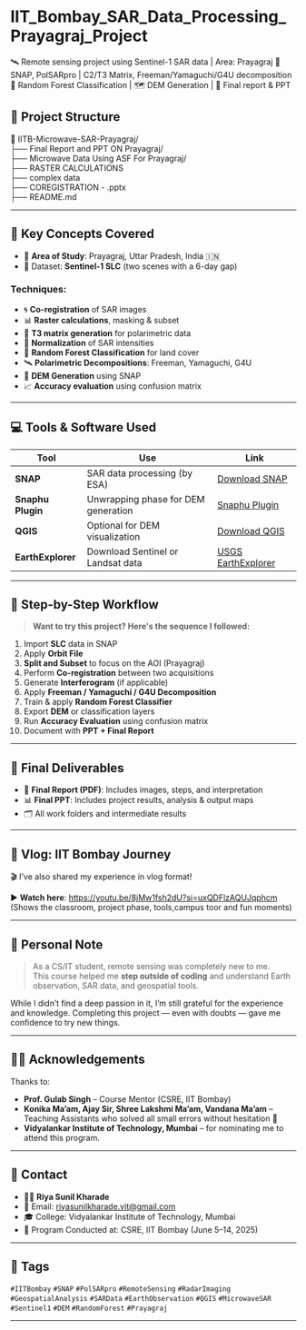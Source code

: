# IIT_Bombay_SAR_Data_Processing_Prayagraj_Project
🛰️ Remote sensing project using Sentinel-1 SAR data | Area: Prayagraj   📌 SNAP, PolSARpro | C2/T3 Matrix, Freeman/Yamaguchi/G4U decomposition   🤖 Random Forest Classification | 🗺️ DEM Generation | 🎯 Final report &amp; PPT

## 📂 Project Structure
📁 IITB-Microwave-SAR-Prayagraj/<br>
├── Final Report and PPT ON Prayagraj/<br>
├── Microwave Data Using ASF For Prayagraj/<br>
├── RASTER CALCULATIONS<br>
├── complex data<br>
├── COREGISTRATION - .pptx<br>
├── README.md<br>

---

## 🧠 Key Concepts Covered
- 📍 **Area of Study**: Prayagraj, Uttar Pradesh, India 🇮🇳  
- 📆 Dataset: **Sentinel-1 SLC** (two scenes with a 6-day gap)

### Techniques:
- 🌀 **Co-registration** of SAR images  
- 📊 **Raster calculations**, masking & subset  
- 🧮 **T3 matrix generation** for polarimetric data  
- 🧼 **Normalization** of SAR intensities  
- 🌳 **Random Forest Classification** for land cover  
- 🛰️ **Polarimetric Decompositions**: Freeman, Yamaguchi, G4U  
- 🌄 **DEM Generation** using SNAP  
- 📈 **Accuracy evaluation** using confusion matrix  

---

## 💻 Tools & Software Used

| Tool       | Use                                               | Link                                                                 |
|------------|----------------------------------------------------|----------------------------------------------------------------------|
| **SNAP**       | SAR data processing (by ESA)                      | [Download SNAP](https://step.esa.int/main/download/snap-download/previous-versions/ )  |
| **Snaphu Plugin** | Unwrapping phase for DEM generation             | [Snaphu Plugin](https://step.esa.int/main/snap-supported-plugins/snaphu/) |
| **QGIS**       | Optional for DEM visualization                    | [Download QGIS](https://qgis.org/ )                                  |
| **EarthExplorer** | Download Sentinel or Landsat data              | [USGS EarthExplorer](https://earthexplorer.usgs.gov/)               |

---

## 🧪 Step-by-Step Workflow

> **Want to try this project? Here's the sequence I followed:**

1. Import **SLC** data in SNAP  
2. Apply **Orbit File**  
3. **Split and Subset** to focus on the AOI (Prayagraj)  
4. Perform **Co-registration** between two acquisitions  
5. Generate **Interferogram** (if applicable)  
6. Apply **Freeman / Yamaguchi / G4U Decomposition**  
7. Train & apply **Random Forest Classifier**  
8. Export **DEM** or classification layers  
9. Run **Accuracy Evaluation** using confusion matrix  
10. Document with **PPT + Final Report**

---

## 📑 Final Deliverables

- 📝 **Final Report (PDF)**: Includes images, steps, and interpretation  
- 📊 **Final PPT**: Includes project results, analysis & output maps  
- 🗂️ All work folders and intermediate results  

---

## 🎥 Vlog: IIT Bombay Journey

🎬 I’ve also shared my experience in vlog format!

▶️ **Watch here**: https://youtu.be/8jMw1fsh2dU?si=uxQDFlzAQUJqphcm  
(Shows the classroom, project phase, tools,campus toor and fun moments)

---

## 🙏 Personal Note

> As a CS/IT student, remote sensing was completely new to me.  
> This course helped me **step outside of coding** and understand Earth observation, SAR data, and geospatial tools.

While I didn’t find a deep passion in it, I’m still grateful for the experience and knowledge. Completing this project — even with doubts — gave me confidence to try new things.

---

## 🧑‍🏫 Acknowledgements

Thanks to:

- **Prof. Gulab Singh** – Course Mentor (CSRE, IIT Bombay)  
- **Konika Ma’am, Ajay Sir, Shree Lakshmi Ma’am, Vandana Ma’am** – Teaching Assistants who solved all small errors without hesitation 💙  
- **Vidyalankar Institute of Technology, Mumbai** – for nominating me to attend this program.

---

## 📩 Contact

- 👩‍💻 **Riya Sunil Kharade**  
- 📧 Email: riyasunilkharade.vit@gmail.com  
- 🎓 College: Vidyalankar Institute of Technology, Mumbai  
- 🏫 Program Conducted at: CSRE, IIT Bombay (June 5–14, 2025)

---

## 🔖 Tags

`#IITBombay` `#SNAP` `#PolSARpro` `#RemoteSensing` `#RadarImaging`  
`#GeospatialAnalysis` `#SARData` `#EarthObservation` `#QGIS` `#MicrowaveSAR`  
`#Sentinel1` `#DEM` `#RandomForest` `#Prayagraj`

---
